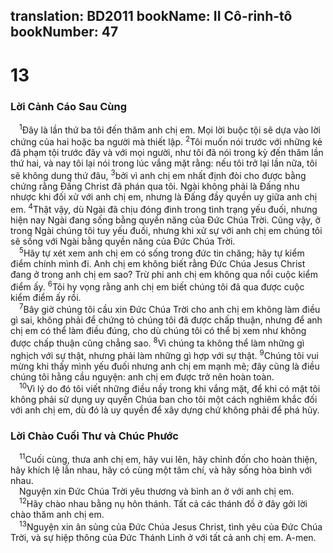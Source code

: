 translation: BD2011
bookName: II Cô-rinh-tô 
bookNumber: 47
-------

<div class="title"><h1>13</h1><h3>Lời Cảnh Cáo Sau Cùng</h3></div>
<span class="verse 2co_13_1"> <sup>1</sup>Ðây là lần thứ ba tôi đến thăm anh chị em. Mọi lời buộc tội sẽ dựa vào lời chứng của hai hoặc ba người mà thiết lập. </span>
<span class="verse 2co_13_2"><sup>2</sup>Tôi muốn nói trước với những kẻ đã phạm tội trước đây và với mọi người, như tôi đã nói trong kỳ đến thăm lần thứ hai, và nay tôi lại nói trong lúc vắng mặt rằng: nếu tôi trở lại lần nữa, tôi sẽ không dung thứ đâu, </span>
<span class="verse 2co_13_3"><sup>3</sup>bởi vì anh chị em nhất định đòi cho được bằng chứng rằng Ðấng Christ đã phán qua tôi. Ngài không phải là Ðấng nhu nhược khi đối xử với anh chị em, nhưng là Ðấng đầy quyền uy giữa anh chị em. </span>
<span class="verse 2co_13_4"><sup>4</sup>Thật vậy, dù Ngài đã chịu đóng đinh trong tình trạng yếu đuối, nhưng hiện nay Ngài đang sống bằng quyền năng của Ðức Chúa Trời. Cũng vậy, ở trong Ngài chúng tôi tuy yếu đuối, nhưng khi xử sự với anh chị em chúng tôi sẽ sống với Ngài bằng quyền năng của Ðức Chúa Trời.<br/></span>
<span class="verse 2co_13_5"> <sup>5</sup>Hãy tự xét xem anh chị em có sống trong đức tin chăng; hãy tự kiểm điểm chính mình đi. Anh chị em không biết rằng Ðức Chúa Jesus Christ đang ở trong anh chị em sao? Trừ phi anh chị em không qua nổi cuộc kiểm điểm ấy. </span>
<span class="verse 2co_13_6"><sup>6</sup>Tôi hy vọng rằng anh chị em biết chúng tôi đã qua được cuộc kiểm điểm ấy rồi.<br/></span>
<span class="verse 2co_13_7"> <sup>7</sup>Bây giờ chúng tôi cầu xin Ðức Chúa Trời cho anh chị em không làm điều gì sai, không phải để chứng tỏ chúng tôi đã được chấp thuận, nhưng để anh chị em có thể làm điều đúng, cho dù chúng tôi có thể bị xem như không được chấp thuận cũng chẳng sao. </span>
<span class="verse 2co_13_8"><sup>8</sup>Vì chúng ta không thể làm những gì nghịch với sự thật, nhưng phải làm những gì hợp với sự thật. </span>
<span class="verse 2co_13_9"><sup>9</sup>Chúng tôi vui mừng khi thấy mình yếu đuối nhưng anh chị em mạnh mẽ; đây cũng là điều chúng tôi hằng cầu nguyện: anh chị em được trở nên hoàn toàn.<br/></span>
<span class="verse 2co_13_10"> <sup>10</sup>Vì lý do đó tôi viết những điều nầy trong khi vắng mặt, để khi có mặt tôi không phải sử dụng uy quyền Chúa ban cho tôi một cách nghiêm khắc đối với anh chị em, dù đó là uy quyền để xây dựng chứ không phải để phá hủy.<br/></span>
<div class="title"><h3>Lời Chào Cuối Thư và Chúc Phước</h3></div>
<span class="verse 2co_13_11"> <sup>11</sup>Cuối cùng, thưa anh chị em, hãy vui lên, hãy chỉnh đốn cho hoàn thiện, hãy khích lệ lẫn nhau, hãy có cùng một tâm chí, và hãy sống hòa bình với nhau. <br/> Nguyện xin Ðức Chúa Trời yêu thương và bình an ở với anh chị em. <br/></span>
<span class="verse 2co_13_12"> <sup>12</sup>Hãy chào nhau bằng nụ hôn thánh. Tất cả các thánh đồ ở đây gởi lời chào thăm anh chị em.<br/></span>
<span class="verse 2co_13_13"> <sup>13</sup>Nguyện xin ân sủng của Ðức Chúa Jesus Christ, tình yêu của Ðức Chúa Trời, và sự hiệp thông của Ðức Thánh Linh ở với tất cả anh chị em. A-men.<br/></span>

